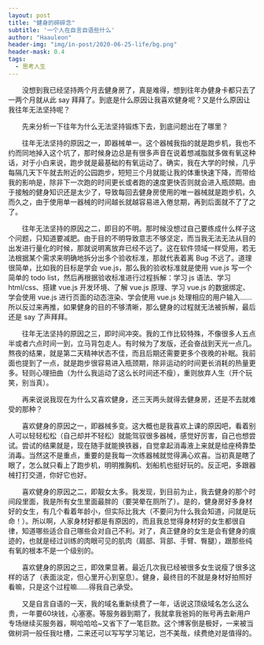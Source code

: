 ```yaml
---
layout: post
title: "健身的碎碎念"
subtitle: '一个人在自言自语些什么'
author: "Haauleon"
header-img: "img/in-post/2020-06-25-life/bg.png"
header-mask: 0.4
tags:
  - 思考人生
---
```

     
&emsp;&emsp;没想到我已经坚持两个月去健身房了，真是难得，想到往年办健身卡都只去了一两个月就从此 say 拜拜了。到底是什么原因让我喜欢健身呢？又是什么原因让我往年无法坚持呢？           

&emsp;&emsp;先来分析一下往年为什么无法坚持锻炼下去，到底问题出在了哪里？       

&emsp;&emsp;往年无法坚持的原因之一，即器械单一。这个器械我指的就是跑步机，我也不约而同地掉入这个坑了，那时候身边总是有很多声音在说着想减脂就多做有氧这种话，对于小白来说，跑步就是最基础的有氧运动了。确实，我在大学的时候，几乎每隔几天下午就去附近的公园跑步，短短三个月就能让我的体重快速下降，而带给我的影响是，除非下一次跑的时间更长或者跑的速度更快否则就会进入瓶颈期。由于接触的健身知识还是太少了，导致每回去健身房使用的唯一器械就是跑步机，久而久之，由于使用单一器械的时间越长就越容易进入倦怠期，再到后面就不了了之了。           

&emsp;&emsp;往年无法坚持的原因之二，即目的不明。那时候没想过自己要练成什么样子这个问题，只知道要减肥。由于目的不明导致意志不够坚定，而当我无法无法从目的出发进行量化的时候，那就说明离放弃已经不远了。这在软件领域一样受用，若无法根据某个需求来明确地拆分出多个验收标准，那就代表着离 Bug 不远了。道理很简单，比如我的目标是学会 vue.js，那么我的验收标准就是使用 vue.js 写一个简单的 todo list，然后再根据验收标准进行过程拆解：学习 js 语法、学习 html/css、搭建 vue.js 开发环境、了解 vue.js 原理、学习 vue.js 的数据绑定、学会使用 vue.js 进行页面的动态渲染、学会使用 vue.js 处理相应的用户输入......所以反过来再推，如果健身的目的不够清晰，那么健身的过程就无法被拆解，最后还是 say 了声拜拜。              

&emsp;&emsp;往年无法坚持的原因之三，即时间冲突。我的工作比较特殊，不像很多人五点半或者六点时间一到，立马背包走人。有时候为了发版，还会奋战到天光一点几。熬夜的结果，就是第二天精神状态不佳，而且后期还需要更多个夜晚的补眠。我前面也提到了一点，就是跑步很容易进入瓶颈期，除非运动的时间更长消耗的热量更多。轻则心理扭曲（为什么我运动了这么长时间还不瘦），重则放弃人生（开个玩笑，别当真）。       

&emsp;&emsp;再来说说我现在为什么又喜欢健身，还三天两头就得去健身房，还是不去就难受的那种？       

&emsp;&emsp;喜欢健身的原因之一，即器械多变。这大概也是我喜欢上课的原因吧，看着别人可以轻轻松松（自己却并不轻松）就能驾驭很多器械，感觉好厉害，自己也想尝试。尝试的结果就是，现在随手就能换铁器，自觉拿起消毒液上来就是给座椅靠垫消毒。当然这不是重点，重要的是我每一次练器械就觉得满心欢喜。当初真是瞎了眼了，怎么就只看上了跑步机，明明推胸机、划船机也挺好玩的。反正吧，多跟器械打打交道，你好它也好。       

&emsp;&emsp;喜欢健身的原因之二，即靓女太多。我发现，到目前为止，我去健身的那个时间段里面，我是所有女生里面最胖的（要哭晕在厕所了）。是的，健身房好多身材好的女生，有几个看着年龄小，但实际比我大（不要问为什么我会知道，问就是玩命！）。所以啊，人家身材好都是有原因的，而且我总觉得身材好的女生都很自律，知道哪些适合自己哪些会对自己不利。对了，真正健身的女生是会有健身的痕迹的，也就是经过训练的肉眼可见的肌肉（肩部、背部、手臂、臀腿），跟那些纯有氧的根本不是一个级别的。                

&emsp;&emsp;喜欢健身的原因之三，即效果显著。最近几次我已经被很多女生说瘦了很多这样的话了（表面淡定，但心里开心到窒息）。健身，最终目的不就是身材好拍照好看嘛，只是这个过程嘛......得我自己承受。          

&emsp;&emsp;又是自言自语的一天，我的域名重新续费了一年，话说这顶级域名怎么这么贵，一年要60块钱，心塞塞。等服务器到期了，我就拿我爸妈的账号再去新用户专场继续买服务器，啊哈哈哈~又省下了一笔巨款。这个博客倒是极好，一来被当做树洞一般任我吐槽，二来还可以写写学习笔记，岂不美哉，续费绝对是值得的。